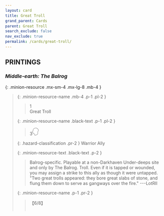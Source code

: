 ```yaml
---
layout: card
title: Great Troll
grand_parent: Cards
parent: Great Troll
search_exclude: false
nav_exclude: true
permalink: /cards/great-troll/
---
```


## PRINTINGS


### _Middle-earth: The Balrog_

{: .minion-resource .mx-sm-4 .mx-lg-8 .mb-4 }
> {: .minion-resource-name .mb-4 .p-1 .pl-2 }
> > <div class="hazard-mp">1</div>
> > <div class="card-name">Great Troll</div>
>
> {: .minion-resource-name .black-text .p-1 .pl-2 }
> > 3![](/assets/images/mind.svg)
>
> {: .hazard-classification .pr-2 }
> Warrior Ally
>
> {: .minion-resource-text .black-text .p-2 }
> > Balrog-specific. Playable at a non-Darkhaven Under-deeps site and only by The Balrog. Troll. Even if it is tapped or wounded, you may assign a strike to this ally as though it were untapped.  "Two great trolls appeared: they bore great slabs of stone, and flung them down to serve as gangways over the fire." ---LotRII 
> 
> {: .minion-resource-name .p-1 .pr-2 }
> > <div class="card-shield">【6/8】</div>
> > <div class="card-corruption-white">&nbsp;</div>
